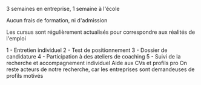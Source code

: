 3 semaines en entreprise, 1 semaine à l'école

Aucun frais de formation, ni d'admission

Les cursus sont régulièrement actualisés pour correspondre aux réalités de l'emploi

1 - Entretien individuel
2 - Test de positionnement
3 - Dossier de candidature
4 - Participation à des ateliers de coaching
5 - Suivi de la recherche et accompagnement individuel
Aide aux CVs et profils pro
On reste acteurs de notre recherche, car les entreprises sont demandeuses de profils motivés
